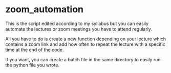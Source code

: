 # zoom_automation
This is the script edited according to my syllabus but you can easily automate the lectures or zoom meetings you have to attend regularly.

All you have to do is create a new function depending on your lecture which contains a zoom link and add how often to repeat the lecture with a specific time at the end of the code.

If you want, you can create a batch file in the same directory to easily run the python file you wrote.
